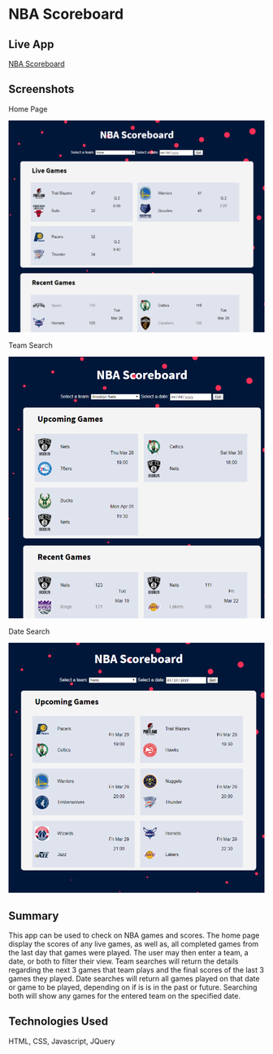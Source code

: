 NBA Scoreboard
==============

Live App
--------
[NBA Scoreboard](https://kclynch94.github.io/NBA-Scoreboard/)

Screenshots
-----------
Home Page

![application screenshot](/Images/NBA_Scoreboard_Home.png)

Team Search

![application screenshot](/Images/NBA_Scoreboard_Team.png)

Date Search

![application screenshot](/Images/NBA_Scoreboard_Date.png)

Summary
-------

This app can be used to check on NBA games and scores. The home page display the scores of any live games, as well as, all completed games from the last day that games were played. The user may then enter a team, a date, or both to filter their view. Team searches will return the details regarding the next 3 games that team plays and the final scores of the last 3 games they played. Date searches will return all games played on that date or game to be played, depending on if is is in the past or future. Searching both will show any games for the entered team on the specified date.

Technologies Used
-----------------

HTML, CSS, Javascript, JQuery